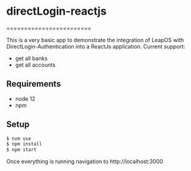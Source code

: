 # directLogin-reactjs
========================

This is a very basic app to demonstrate the integration of LeapOS with DirectLogin-Authentication into a ReactJs application.
Current support:
* get all banks
* get all accounts

## Requirements

* node 12
* npm

## Setup

```bash
$ nvm use
$ npm install
$ npm start
```

Once everything is running navigation to http://localhost:3000
